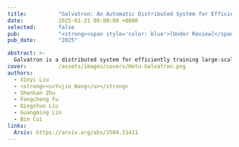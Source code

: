 ```yaml
---
title:          "Galvatron: An Automatic Distributed System for Efficient Foundation Model Training"
date:           2025-01-21 00:00:00 +0800
selected:       false
pub:            "<strong><span style='color: blue'>[Under Review]</span></strong>"
pub_date:       "2025"

abstract: >-
  Galvatron is a distributed system for efficiently training large-scale Foundation Models. It overcomes the complexities of selecting optimal parallelism strategies by automatically identifying the most efficient hybrid strategy, incorporating data, tensor, pipeline, sharded data, and sequence parallelism, along with recomputation. The system's architecture includes a profiler for hardware and model analysis, a search engine for strategy optimization using decision trees and dynamic programming, and a runtime for executing these strategies efficiently. Benchmarking on various clusters demonstrates Galvatron's superior throughput compared to existing frameworks. This open-source system offers user-friendly interfaces and comprehensive documentation, making complex distributed training accessible and efficient.
cover:          /assets/images/covers/Hetu-Galvatron.png
authors:
  - Xinyi Liu
  - <strong><u>Yujie Wang</u></strong>
  - Shenhan Zhu
  - Fangcheng Fu
  - Qingshuo Liu
  - Guangming Lin
  - Bin Cui
links:
  Arxiv: https://arxiv.org/abs/2504.21411
---
```


